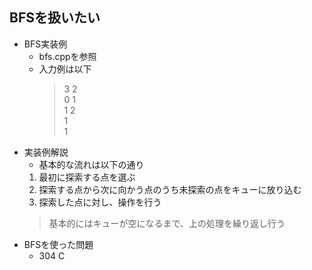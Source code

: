 ## BFSを扱いたい
* BFS実装例
    * bfs.cppを参照
    * 入力例は以下  
        >3 2  
        0 1  
        1 2  
        1  
        1     
* 実装例解説
    * 基本的な流れは以下の通り
    1. 最初に探索する点を選ぶ
    2. 探索する点から次に向かう点のうち未探索の点をキューに放り込む
    3. 探索した点に対し、操作を行う  
    >基本的にはキューが空になるまで、上の処理を繰り返し行う
* BFSを使った問題
    * 304 C